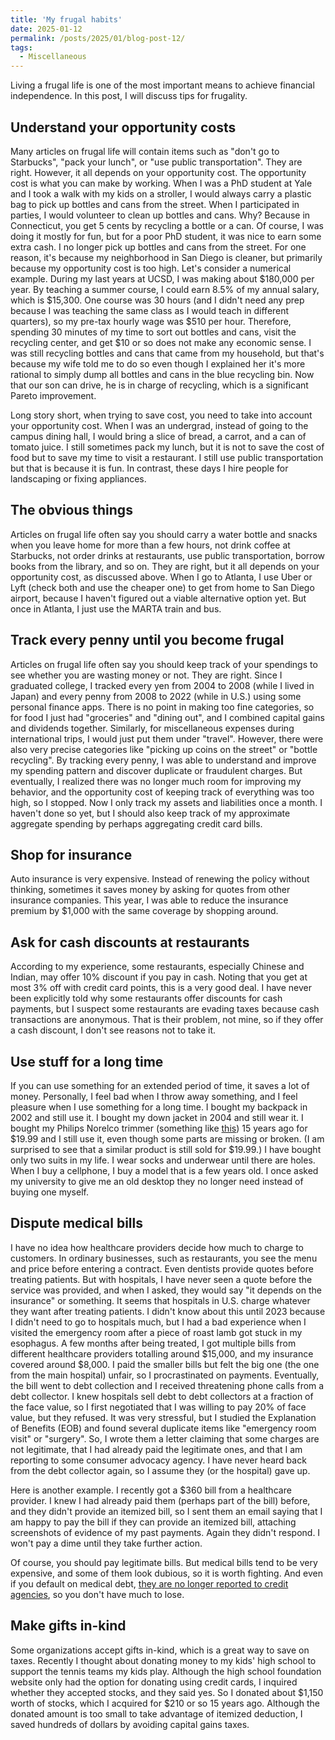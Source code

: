 ```yaml
---
title: 'My frugal habits'
date: 2025-01-12
permalink: /posts/2025/01/blog-post-12/
tags:
  - Miscellaneous
---
```


Living a frugal life is one of the most important means to achieve financial independence. In this post, I will discuss tips for frugality.

## Understand your opportunity costs

Many articles on frugal life will contain items such as "don't go to Starbucks", "pack your lunch", or "use public transportation". They are right. However, it all depends on your opportunity cost. The opportunity cost is what you can make by working. When I was a PhD student at Yale and I took a walk with my kids on a stroller, I would always carry a plastic bag to pick up bottles and cans from the street. When I participated in parties, I would volunteer to clean up bottles and cans. Why? Because in Connecticut, you get 5 cents by recycling a bottle or a can. Of course, I was doing it mostly for fun, but for a poor PhD student, it was nice to earn some extra cash. I no longer pick up bottles and cans from the street. For one reason, it's because my neighborhood in San Diego is cleaner, but primarily because my opportunity cost is too high. Let's consider a numerical example. During my last years at UCSD, I was making about $180,000 per year. By teaching a summer course, I could earn 8.5% of my annual salary, which is $15,300. One course was 30 hours (and I didn't need any prep because I was teaching the same class as I would teach in different quarters), so my pre-tax hourly wage was $510 per hour. Therefore, spending 30 minutes of my time to sort out bottles and cans, visit the recycling center, and get $10 or so does not make any economic sense. I was still recycling bottles and cans that came from my household, but that's because my wife told me to do so even though I explained her it's more rational to simply dump all bottles and cans in the blue recycling bin. Now that our son can drive, he is in charge of recycling, which is a significant Pareto improvement.

Long story short, when trying to save cost, you need to take into account your opportunity cost. When I was an undergrad, instead of going to the campus dining hall, I would bring a slice of bread, a carrot, and a can of tomato juice. I still sometimes pack my lunch, but it is not to save the cost of food but to save my time to visit a restaurant. I still use public transportation but that is because it is fun. In contrast, these days I hire people for landscaping or fixing appliances.

## The obvious things

Articles on frugal life often say you should carry a water bottle and snacks when you leave home for more than a few hours, not drink coffee at Starbucks, not order drinks at restaurants, use public transportation, borrow books from the library, and so on. They are right, but it all depends on your opportunity cost, as discussed above. When I go to Atlanta, I use Uber or Lyft (check both and use the cheaper one) to get from home to San Diego airport, because I haven't figured out a viable alternative option yet. But once in Atlanta, I just use the MARTA train and bus.

## Track every penny until you become frugal

Articles on frugal life often say you should keep track of your spendings to see whether you are wasting money or not. They are right. Since I graduated college, I tracked every yen from 2004 to 2008 (while I lived in Japan) and every penny from 2008 to 2022 (while in U.S.) using some personal finance apps. There is no point in making too fine categories, so for food I just had "groceries" and "dining out", and I combined capital gains and dividends together. Similarly, for miscellaneous expenses during international trips, I would just put them under "travel". However, there were also very precise categories like "picking up coins on the street" or "bottle recycling". By tracking every penny, I was able to understand and improve my spending pattern and discover duplicate or fraudulent charges. But eventually, I realized there was no longer much room for improving my behavior, and the opportunity cost of keeping track of everything was too high, so I stopped. Now I only track my assets and liabilities once a month. I haven't done so yet, but I should also keep track of my approximate aggregate spending by perhaps aggregating credit card bills.

## Shop for insurance

Auto insurance is very expensive. Instead of renewing the policy without thinking, sometimes it saves money by asking for quotes from other insurance companies. This year, I was able to reduce the insurance premium by $1,000 with the same coverage by shopping around.

## Ask for cash discounts at restaurants

According to my experience, some restaurants, especially Chinese and Indian, may offer 10% discount if you pay in cash. Noting that you get at most 3% off with credit card points, this is a very good deal. I have never been explicitly told why some restaurants offer discounts for cash payments, but I suspect some restaurants are evading taxes because cash transactions are anonymous. That is their problem, not mine, so if they offer a cash discount, I don't see reasons not to take it.

## Use stuff for a long time

If you can use something for an extended period of time, it saves a lot of money. Personally, I feel bad when I throw away something, and I feel pleasure when I use something for a long time. I bought my backpack in 2002 and still use it. I bought my down jacket in 2004 and still wear it. I bought my Philips Norelco trimmer (something like [this](https://www.target.com/p/philips-norelco-series-3000-multigroom-all-in-one-men-39-s-rechargeable-electric-trimmer-with-13-attachments-mg3740-40/-/A-89476641)) 15 years ago for $19.99 and I still use it, even though some parts are missing or broken. (I am surprised to see that a similar product is still sold for $19.99.) I have bought only two suits in my life. I wear socks and underwear until there are holes. When I buy a cellphone, I buy a model that is a few years old. I once asked my university to give me an old desktop they no longer need instead of buying one myself.

## Dispute medical bills

I have no idea how healthcare providers decide how much to charge to customers. In ordinary businesses, such as restaurants, you see the menu and price before entering a contract. Even dentists provide quotes before treating patients. But with hospitals, I have never seen a quote before the service was provided, and when I asked, they would say "it depends on the insurance" or something. It seems that hospitals in U.S. charge whatever they want after treating patients. I didn't know about this until 2023 because I didn't need to go to hospitals much, but I had a bad experience when I visited the emergency room after a piece of roast lamb got stuck in my esophagus. A few months after being treated, I got multiple bills from different healthcare providers totalling around $15,000, and my insurance covered around $8,000. I paid the smaller bills but felt the big one (the one from the main hospital) unfair, so I procrastinated on payments. Eventually, the bill went to debt collection and I received threatening phone calls from a debt collector. I knew hospitals sell debt to debt collectors at a fraction of the face value, so I first negotiated that I was willing to pay 20% of face value, but they refused. It was very stressful, but I studied the Explanation of Benefits (EOB) and found several duplicate items like "emergency room visit" or "surgery". So, I wrote them a letter claiming that some charges are not legitimate, that I had already paid the legitimate ones, and that I am reporting to some consumer advocacy agency. I have never heard back from the debt collector again, so I assume they (or the hospital) gave up.

Here is another example. I recently got a $360 bill from a healthcare provider. I knew I had already paid them (perhaps part of the bill) before, and they didn't provide an itemized bill, so I sent them an email saying that I am happy to pay the bill if they can provide an itemized bill, attaching screenshots of evidence of my past payments. Again they didn't respond. I won't pay a dime until they take further action.

Of course, you should pay legitimate bills. But medical bills tend to be very expensive, and some of them look dubious, so it is worth fighting. And even if you default on medical debt, [they are no longer reported to credit agencies](https://alabamareflector.com/2025/01/13/new-federal-rule-will-remove-medical-debt-from-consumer-credit-reports-for-all-americans/#:~:text=Medical%20debt%20will%20be%20removed,estimated%20average%20of%2020%20points.), so you don't have much to lose.

## Make gifts in-kind

Some organizations accept gifts in-kind, which is a great way to save on taxes. Recently I thought about donating money to my kids' high school to support the tennis teams my kids play. Although the high school foundation website only had the option for donating using credit cards, I inquired whether they accepted stocks, and they said yes. So I donated about $1,150 worth of stocks, which I acquired for $210 or so 15 years ago. Although the donated amount is too small to take advantage of itemized deduction, I saved hundreds of dollars by avoiding capital gains taxes.